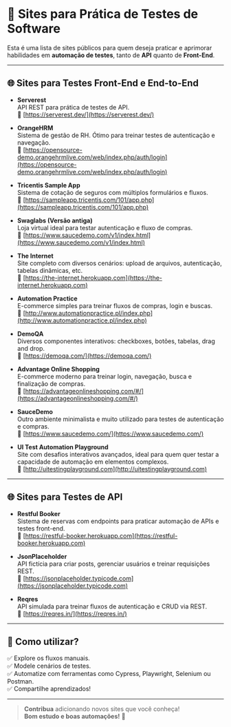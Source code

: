 # 🧪 Sites para Prática de Testes de Software

Esta é uma lista de sites públicos para quem deseja praticar e aprimorar habilidades em **automação de testes**, tanto de **API** quanto de **Front-End**.

---

## 🌐 Sites para Testes Front-End e End-to-End

- **Serverest**  
  API REST para prática de testes de API.  
  🔗 [https://serverest.dev/](https://serverest.dev/)

- **OrangeHRM**  
  Sistema de gestão de RH. Ótimo para treinar testes de autenticação e navegação.  
  🔗 [https://opensource-demo.orangehrmlive.com/web/index.php/auth/login](https://opensource-demo.orangehrmlive.com/web/index.php/auth/login)

- **Tricentis Sample App**  
  Sistema de cotação de seguros com múltiplos formulários e fluxos.  
  🔗 [https://sampleapp.tricentis.com/101/app.php](https://sampleapp.tricentis.com/101/app.php)

- **Swaglabs (Versão antiga)**  
  Loja virtual ideal para testar autenticação e fluxo de compras.  
  🔗 [https://www.saucedemo.com/v1/index.html](https://www.saucedemo.com/v1/index.html)

- **The Internet**  
  Site completo com diversos cenários: upload de arquivos, autenticação, tabelas dinâmicas, etc.  
  🔗 [https://the-internet.herokuapp.com](https://the-internet.herokuapp.com)

- **Automation Practice**  
  E-commerce simples para treinar fluxos de compras, login e buscas.  
  🔗 [http://www.automationpractice.pl/index.php](http://www.automationpractice.pl/index.php)

- **DemoQA**  
  Diversos componentes interativos: checkboxes, botões, tabelas, drag and drop.  
  🔗 [https://demoqa.com/](https://demoqa.com/)

- **Advantage Online Shopping**  
  E-commerce moderno para treinar login, navegação, busca e finalização de compras.  
  🔗 [https://advantageonlineshopping.com/#/](https://advantageonlineshopping.com/#/)

- **SauceDemo**  
  Outro ambiente minimalista e muito utilizado para testes de autenticação e compras.  
  🔗 [https://www.saucedemo.com/](https://www.saucedemo.com/)

- **UI Test Automation Playground**  
  Site com desafios interativos avançados, ideal para quem quer testar a capacidade de automação em elementos complexos.  
  🔗 [http://uitestingplayground.com](http://uitestingplayground.com)

---

## 🌐 Sites para Testes de API

- **Restful Booker**  
  Sistema de reservas com endpoints para praticar automação de APIs e testes front-end.  
  🔗 [https://restful-booker.herokuapp.com](https://restful-booker.herokuapp.com)

- **JsonPlaceholder**  
  API fictícia para criar posts, gerenciar usuários e treinar requisições REST.  
  🔗 [https://jsonplaceholder.typicode.com](https://jsonplaceholder.typicode.com)

- **Reqres**  
  API simulada para treinar fluxos de autenticação e CRUD via REST.  
  🔗 [https://reqres.in/](https://reqres.in/)

---

## 🚀 Como utilizar?

✅ Explore os fluxos manuais.  
✅ Modele cenários de testes.  
✅ Automatize com ferramentas como Cypress, Playwright, Selenium ou Postman.  
✅ Compartilhe aprendizados!

---

> **Contribua** adicionando novos sites que você conheça!  
> **Bom estudo e boas automações!** 🚀
